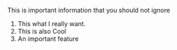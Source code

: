 This is important information that you should not ignore

1. This what I really want.
2. This is also Cool
3. An important feature

